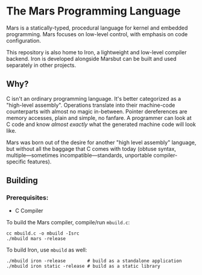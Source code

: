 # The Mars Programming Language

Mars is a statically-typed, procedural language for kernel and embedded programming. 
Mars focuses on low-level control, with emphasis on code configuration.

This repository is also home to Iron, a lightweight and low-level compiler backend. Iron is 
developed alongside Marsbut can be built and used separately in other projects.

## Why?

C isn't an ordinary programming language. It's better categorized as a "high-level assembly".
Operations translate into their machine-code counterparts with almost no magic in-between.
Pointer dereferences are memory accesses, plain and simple, no fanfare. A programmer can look at
C code and know *almost exactly* what the generated machine code will look like.

Mars was born out of the desire for another "high level assembly" language, but without all the 
baggage that C comes with today (obtuse syntax, multiple—sometimes incompatible—standards, 
unportable compiler-specific features).

## Building
### Prerequisites:
- C Compiler

To build the Mars compiler, compile/run `mbuild.c`:
```shell
cc mbuild.c -o mbuild -Isrc
./mbuild mars -release
```
To build Iron, use `mbuild` as well:
```shell
./mbuild iron -release        # build as a standalone application
./mbuild iron static -release # build as a static library
```
